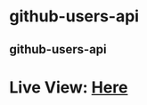 # github-users-api
github-users-api
------

# Live View: [Here](https://4umrmate.github.io/github-users-api)
